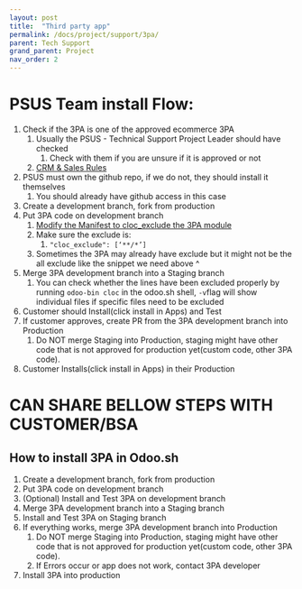 ```yaml
---
layout: post
title:  "Third party app"
permalink: /docs/project/support/3pa/
parent: Tech Support
grand_parent: Project
nav_order: 2
---
```



# PSUS Team install Flow:
1. Check if the 3PA is one of the approved ecommerce 3PA
   1. Usually the PSUS - Technical Support Project Leader should have checked
      1. Check with them if you are unsure if it is approved or not
   2. [CRM & Sales Rules](https://docs.google.com/document/d/1SAGTe5ql0bqsuV_9cSPvbIk-xjz66RcfLY4dWf-Pghc/edit#heading=h.bdgsb4dun3wx)
2. PSUS must own the github repo, if we do not, they should install it themselves
   1. You should already have github access in this case
3. Create a development branch, fork from production
4. Put 3PA code on development branch
   1. [Modify the Manifest to cloc_exclude the 3PA module](https://www.odoo.com/documentation/15.0/developer/cli.html?highlight=cloc_exclude#with-the-database-option)
   2. Make sure the exclude is:
      1. `"cloc_exclude": [‘**/*’]`
   3. Sometimes the 3PA may already have exclude but it might not be the all exclude like the snippet we need above ^
5. Merge 3PA development branch into a Staging branch
   1. You can check whether the lines have been excluded properly by running `odoo-bin cloc` in the odoo.sh shell, `-v`flag will show individual files if specific files need to be excluded
6. Customer should Install(click install in Apps) and Test
7. If customer approves, create PR from the 3PA development branch into Production
   1. Do NOT merge Staging into Production, staging might have other code that is not approved for production yet(custom code, other 3PA code).
8. Customer Installs(click install in Apps) in their Production


# CAN SHARE BELLOW STEPS WITH CUSTOMER/BSA

## How to install 3PA in Odoo.sh

1. Create a development branch, fork from production
2. Put 3PA code on development branch
3. (Optional) Install and Test 3PA on development branch
4. Merge 3PA development branch into a Staging branch
5. Install and Test 3PA on Staging branch
6. If everything works, merge 3PA development branch into Production
   1. Do NOT merge Staging into Production, staging might have other code that is not approved for production yet(custom code, other 3PA code).
   2. If Errors occur or app does not work, contact 3PA developer
7. Install 3PA into production
